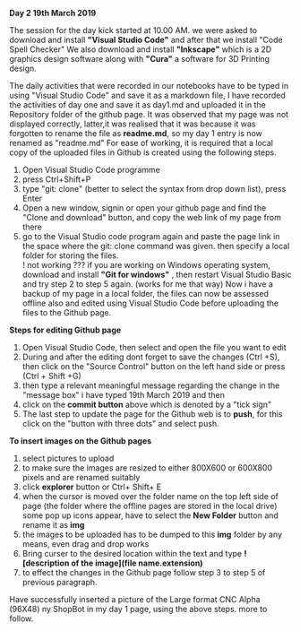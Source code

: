**Day 2   19th March 2019**

The session for the day kick started at 10.00 AM. we were asked to download and install  **"Visual Studio Code"** and after that we install "Code Spell Checker"
We also download and install **"Inkscape"** which is a 2D graphics design software along with **"Cura"** a software for 3D Printing design.

The daily activities that were recorded in our notebooks have to be typed in using "Visual Studio Code" and save it as a markdown file, I have recorded the activities of day one and save it as day1.md and uploaded it in the Repository folder of the github page. It was observed that my page was not displayed correctly, latter,it was realised that it was because it was forgotten to rename the file as **readme.md**, so my day 1 entry is now renamed as "readme.md" 
For ease of working, it is required that a local copy of the uploaded files in Github is created using the following steps.
1. Open Visual Studio Code programme
2. press Ctrl+Shift+P
3. type "git: clone" (better to select the syntax from drop down list), press Enter
4. Open a new window, signin or open your github page and find the "Clone and download" button, and copy the web link of my page from there
5. go to the Visual Studio code program again and paste the page link in the space where  the git: clone command was given. then specify a local folder for storing the files.  
! not working ??? if you are working on Windows operating system, download and install **"Git for windows"** , then restart Visual Studio Basic and try step 2 to step 5 again. (works for me that way)
Now i have a backup of my page in a local folder, the files can now be assessed offline also and edited using Visual Studio Code before uploading the files to the Github page.


**Steps for editing Github page**
1. Open Visual Studio Code, then select and open the file you want to edit 
2. During and after the editing dont forget to save the changes (Ctrl +S), then  click on the "Source Control" button on the left hand side or press (Ctrl + Shift +G)
3. then type a relevant meaningful message regarding the change in the "message box" i have typed 19th March 2019 and then 
4. click on the **commit button** above which is denoted by a "tick sign"
5. The last step to update the page for the Github web is to **push**, for this click on the "button with three dots" and select push. 

**To insert images on the Github pages**
1. select pictures to upload
2. to make sure the images are resized to either 800X600 or 600X800 pixels and are renamed suitably
3. click **explorer** button or Ctrl+ Shift+ E
4. when the cursor is moved over the folder name on the top left side of page  (the folder where the offline pages are stored in the local drive) some pop up icons appear, have to select the **New Folder** button and rename it as **img**
5. the images to be uploaded has to be dumped to this **img** folder by any means, even drag and drop works
6. Bring curser to the desired location within the text and type **![description of the image](file name.extension)**
7. to effect the changes in the Github page follow step 3 to step 5 of previous paragraph.

Have successfully inserted a picture of the Large format CNC Alpha (96X48) ny ShopBot in my day 1 page, using the above steps. more to follow.











